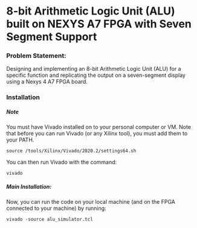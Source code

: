 # 8-bit Arithmetic Logic Unit (ALU) built on NEXYS A7 FPGA with Seven Segment Support

### Problem Statement:

Designing and implementing an 8-bit Arithmetic Logic Unit (ALU) for a specific function and replicating the output on a seven-segment display using a Nexys 4 A7 FPGA board.

### Installation

##### Note

You must have Vivado installed on to your personal computer or VM. Note that before you can run Vivado (or any Xilinx tool), you must add them to your PATH.

```source /tools/Xilinx/Vivado/2020.2/settings64.sh```

You can then run Vivado with the command:

```vivado```

##### Main Installation:

Now, you can run the code on your local machine (and on the FPGA connected to your machine) by running:

```vivado -source alu_simulator.tcl```



